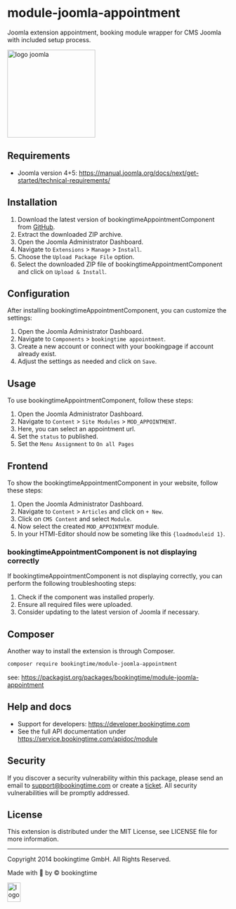 # module-joomla-appointment
Joomla extension appointment, booking module wrapper for CMS Joomla with included setup process.

<img src="https://github.com/bookingtime/module-joomla-appointment/blob/master/aws/logo_joomla.png" alt="logo joomla" width="200" />



## Requirements
- Joomla version 4+5: https://manual.joomla.org/docs/next/get-started/technical-requirements/



## Installation
1. Download the latest version of bookingtimeAppointmentComponent from [GitHub](https://github.com/bookingtime/module-joomla-appointment).
2. Extract the downloaded ZIP archive.
3. Open the Joomla Administrator Dashboard.
4. Navigate to `Extensions` > `Manage` > `Install`.
5. Choose the `Upload Package File` option.
6. Select the downloaded ZIP file of bookingtimeAppointmentComponent and click on `Upload & Install`.

## Configuration
After installing bookingtimeAppointmentComponent, you can customize the settings:

1. Open the Joomla Administrator Dashboard.
2. Navigate to `Components` > `bookingtime appointment`.
3. Create a new account or connect with your bookingpage if account already exist.
4. Adjust the settings as needed and click on `Save`.

## Usage
To use bookingtimeAppointmentComponent, follow these steps:

1. Open the Joomla Administrator Dashboard.
2. Navigate to `Content` > `Site Modules` > `MOD_APPOINTMENT`.
3. Here, you can select an appointment url.
4. Set the `status` to published.
5. Set the `Menu Assignment` to `On all Pages`

## Frontend
To show the bookingtimeAppointmentComponent in your website, follow these steps:

1. Open the Joomla Administrator Dashboard.
2. Navigate to `Content` > `Articles` and click on `+ New`.
3. Click on `CMS Content` and select `Module`.
4. Now select the created `MOD_APPOINTMENT` module.
5. In your HTMl-Editor should now be someting like this `{loadmoduleid 1}`.

### bookingtimeAppointmentComponent is not displaying correctly

If bookingtimeAppointmentComponent is not displaying correctly, you can perform the following troubleshooting steps:

1. Check if the component was installed properly.
2. Ensure all required files were uploaded.
3. Consider updating to the latest version of Joomla if necessary.

## Composer
Another way to install the extension is through Composer.
```bash
composer require bookingtime/module-joomla-appointment
```
see: https://packagist.org/packages/bookingtime/module-joomla-appointment



## Help and docs
- Support for developers: https://developer.bookingtime.com
- See the full API documentation under https://service.bookingtime.com/apidoc/module



## Security
If you discover a security vulnerability within this package, please send an email to support@bookingtime.com or create a [ticket](https://developer.bookingtime.com/hc/en-us/requests/new?ticket_form_id=9359661193628). All security vulnerabilities will be promptly addressed.



## License
This extension is distributed under the MIT License, see LICENSE file for more information.



---
Copyright 2014 bookingtime GmbH. All Rights Reserved.

Made with :blue_heart: by © bookingtime

<img src="https://github.com/bookingtime/module-joomla-appointment/blob/master/aws/logo_bookingtime.png" alt="logo" width="30" height="44" />
